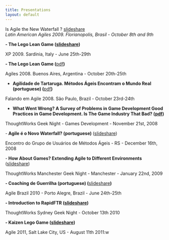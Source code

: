 ```yaml
---
title: Presentations
layout: default
---
```


Is Agile the New Waterfall ? [slideshare](http://www.slideshare.net/frankmt/is-agile-the-new-waterfall)  
*Latin American Agiles 2009. Florianopolis, Brasil - October 8th and 9th*


<strong>- The Lego Lean Game (</strong><a href="http://www.slideshare.net/frankmt/the-lego-lean-game-xp-2009-version"><strong>slideshare</strong></a><strong>)
</strong>

XP 2009. Sardinia, Italy - June 25th-29th

<strong>- The Lego Lean Game (</strong><a href="http://blog.franktrindade.com/wp-content/uploads/2008/11/thelegoleangame.pdf">pdf</a><strong>)
</strong>

Agiles 2008. Buenos Aires, Argentina - October 20th-25th

- <strong>Agilidade de Tartaruga. Métodos Ágeis Encontram o Mundo Real (portuguese) (</strong><a href="http://blog.franktrindade.com/wp-content/uploads/2008/11/agiliidadetartaruga.pdf">pdf</a><strong>)
</strong>

Falando em Agile 2008. São Paulo, Brazil - October 23rd-24th

- <strong>What Went Wrong? A Survey of Problems in Game Development
Good Practices in Game Development. Is The Game Industry That Bad? </strong><strong>(<a href="http://blog.franktrindade.com/wp-content/uploads/2008/12/geeknightgamesx.pdf">pdf</a>)</strong>

ThoughtWorks Geek Night - Games Development - November 21st, 2008

-<strong> Agile é o Novo Waterfall? (portuguese) </strong>(<a title="Slideshare" href="http://www.slideshare.net/frankmt/agile-o-novo-waterfall-presentation/" target="_blank">slideshare</a>)

Encontro do Grupo de Usuários de Métodos Ágeis - RS - December 16th, 2008

-<strong> How About Games? Extending Agile to Different Environments </strong>(<a title="Slideshare" href="http://www.slideshare.net/frankmt/geek-night-manchester-presentation" target="_blank">slideshare</a>)

ThoughtWorks Manchester Geek Night - Manchester - January 22nd, 2009

<strong>- Coaching de Guerrilha (portuguese) (</strong><a title="Coaching de Guerrilha" href="http://www.slideshare.net/frankmt/coaching-guerrilha" target="_blank">slideshare</a><strong>)</strong>

Agile Brazil 2010 - Porto Alegre, Brazil - June 24th-25th

<strong>- Introduction to RapidFTR (</strong><a href="http://www.slideshare.net/frankmt/rapidftr"><strong>slideshare</strong></a><strong>)</strong>

ThoughtWorks Sydney Geek Night - October 13th 2010

<strong>- Kaizen Lego Game (<a href="http://www.slideshare.net/frankmt/kaizen-legogame" target="_blank">slideshare</a>)</strong>

Agile 2011, Salt Lake City, US - August 11th 2011:w



